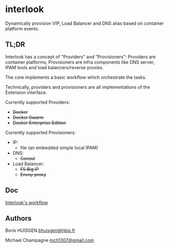 # interlook

Dynamically provision VIP, Load Balancer and DNS alias based on container platform events.

## TL;DR

Interlook has a concept of "Providers" and "Provisioners": Providers are container platforms, Provisioners are infra components like DNS server, IPAM tools and load balancers/reverse proxies.

The core implements a basic workflow which orchestrate the tasks.

Technically, providers and provisioners are all implementations of the Extension interface.

Currently supported Providers:
 * ~~Docker~~
 * ~~Docker Swarm~~
 * ~~Docker Enterprise Edition~~

Currently supported Provisioners:
 * IP:
    * file (an embedded simple local IPAM)
 * DNS:
    * ~~Consul~~
 * Load Balancer:
    * ~~F5 Big IP~~ 
    * ~~Envoy proxy~~ 

## Doc

[Interlook's workflow](./WORKFLOW.md)

## Authors

Boris HUISGEN <bhuisgen@hbis.fr>

Michael Champagne <mch1307@gmail.com>
